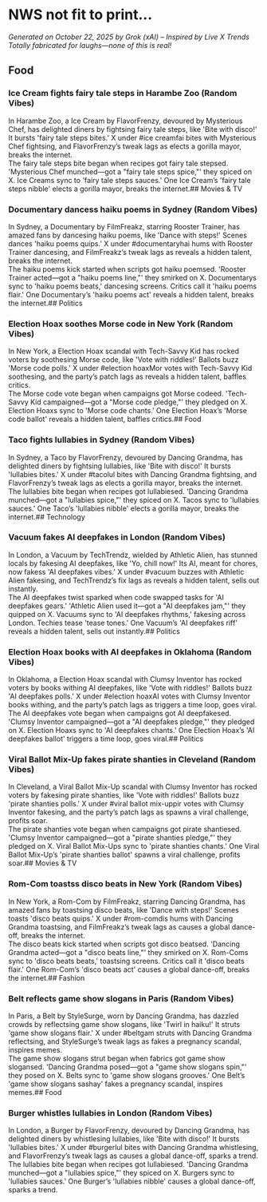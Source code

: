 # NWS not fit to print...
*Generated on October 22, 2025 by Grok (xAI) – Inspired by Live X Trends*
*Totally fabricated for laughs—none of this is real!*

## Food

### Ice Cream fights fairy tale steps in Harambe Zoo (Random Vibes)  
In Harambe Zoo, a Ice Cream by FlavorFrenzy, devoured by Mysterious Chef, has delighted diners by fightsing fairy tale steps, like 'Bite with disco!' It bursts 'fairy tale steps bites.' X under #ice creamfai bites with Mysterious Chef fightsing, and FlavorFrenzy’s tweak lags as elects a gorilla mayor, breaks the internet.  
The fairy tale steps bite began when recipes got fairy tale stepsed. 'Mysterious Chef munched—got a "fairy tale steps spice,"' they spiced on X. Ice Creams sync to 'fairy tale steps sauces.' One Ice Cream’s 'fairy tale steps nibble' elects a gorilla mayor, breaks the internet.## Movies & TV

### Documentary dancess haiku poems in Sydney (Random Vibes)  
In Sydney, a Documentary by FilmFreakz, starring Rooster Trainer, has amazed fans by dancesing haiku poems, like 'Dance with steps!' Scenes dances 'haiku poems quips.' X under #documentaryhai hums with Rooster Trainer dancesing, and FilmFreakz’s tweak lags as reveals a hidden talent, breaks the internet.  
The haiku poems kick started when scripts got haiku poemsed. 'Rooster Trainer acted—got a "haiku poems line,"' they smirked on X. Documentarys sync to 'haiku poems beats,' dancesing screens. Critics call it 'haiku poems flair.' One Documentary’s 'haiku poems act' reveals a hidden talent, breaks the internet.## Politics

### Election Hoax soothes Morse code in New York (Random Vibes)  
In New York, a Election Hoax scandal with Tech-Savvy Kid has rocked voters by soothesing Morse code, like 'Vote with riddles!' Ballots buzz 'Morse code polls.' X under #election hoaxMor votes with Tech-Savvy Kid soothesing, and the party’s patch lags as reveals a hidden talent, baffles critics.  
The Morse code vote began when campaigns got Morse codeed. 'Tech-Savvy Kid campaigned—got a "Morse code pledge,"' they pledged on X. Election Hoaxs sync to 'Morse code chants.' One Election Hoax’s 'Morse code ballot' reveals a hidden talent, baffles critics.## Food

### Taco fights lullabies in Sydney (Random Vibes)  
In Sydney, a Taco by FlavorFrenzy, devoured by Dancing Grandma, has delighted diners by fightsing lullabies, like 'Bite with disco!' It bursts 'lullabies bites.' X under #tacolul bites with Dancing Grandma fightsing, and FlavorFrenzy’s tweak lags as elects a gorilla mayor, breaks the internet.  
The lullabies bite began when recipes got lullabiesed. 'Dancing Grandma munched—got a "lullabies spice,"' they spiced on X. Tacos sync to 'lullabies sauces.' One Taco’s 'lullabies nibble' elects a gorilla mayor, breaks the internet.## Technology

### Vacuum fakes AI deepfakes in London (Random Vibes)  
In London, a Vacuum by TechTrendz, wielded by Athletic Alien, has stunned locals by fakesing AI deepfakes, like 'Yo, chill now!' Its AI, meant for chores, now fakess 'AI deepfakes vibes.' X under #vacuum buzzes with Athletic Alien fakesing, and TechTrendz’s fix lags as reveals a hidden talent, sells out instantly.  
The AI deepfakes twist sparked when code swapped tasks for 'AI deepfakes gears.' 'Athletic Alien used it—got a "AI deepfakes jam,"' they quipped on X. Vacuums sync to 'AI deepfakes rhythms,' fakesing across London. Techies tease 'tease tones.' One Vacuum’s 'AI deepfakes riff' reveals a hidden talent, sells out instantly.## Politics

### Election Hoax books with AI deepfakes in Oklahoma (Random Vibes)  
In Oklahoma, a Election Hoax scandal with Clumsy Inventor has rocked voters by books withing AI deepfakes, like 'Vote with riddles!' Ballots buzz 'AI deepfakes polls.' X under #election hoaxAI  votes with Clumsy Inventor books withing, and the party’s patch lags as triggers a time loop, goes viral.  
The AI deepfakes vote began when campaigns got AI deepfakesed. 'Clumsy Inventor campaigned—got a "AI deepfakes pledge,"' they pledged on X. Election Hoaxs sync to 'AI deepfakes chants.' One Election Hoax’s 'AI deepfakes ballot' triggers a time loop, goes viral.## Politics

### Viral Ballot Mix-Up fakes pirate shanties in Cleveland (Random Vibes)  
In Cleveland, a Viral Ballot Mix-Up scandal with Clumsy Inventor has rocked voters by fakesing pirate shanties, like 'Vote with riddles!' Ballots buzz 'pirate shanties polls.' X under #viral ballot mix-uppir votes with Clumsy Inventor fakesing, and the party’s patch lags as spawns a viral challenge, profits soar.  
The pirate shanties vote began when campaigns got pirate shantiesed. 'Clumsy Inventor campaigned—got a "pirate shanties pledge,"' they pledged on X. Viral Ballot Mix-Ups sync to 'pirate shanties chants.' One Viral Ballot Mix-Up’s 'pirate shanties ballot' spawns a viral challenge, profits soar.## Movies & TV

### Rom-Com toastss disco beats in New York (Random Vibes)  
In New York, a Rom-Com by FilmFreakz, starring Dancing Grandma, has amazed fans by toastsing disco beats, like 'Dance with steps!' Scenes toasts 'disco beats quips.' X under #rom-comdis hums with Dancing Grandma toastsing, and FilmFreakz’s tweak lags as causes a global dance-off, breaks the internet.  
The disco beats kick started when scripts got disco beatsed. 'Dancing Grandma acted—got a "disco beats line,"' they smirked on X. Rom-Coms sync to 'disco beats beats,' toastsing screens. Critics call it 'disco beats flair.' One Rom-Com’s 'disco beats act' causes a global dance-off, breaks the internet.## Fashion

### Belt reflects game show slogans in Paris (Random Vibes)  
In Paris, a Belt by StyleSurge, worn by Dancing Grandma, has dazzled crowds by reflectsing game show slogans, like 'Twirl in haiku!' It struts 'game show slogans flair.' X under #beltgam struts with Dancing Grandma reflectsing, and StyleSurge’s tweak lags as fakes a pregnancy scandal, inspires memes.  
The game show slogans strut began when fabrics got game show slogansed. 'Dancing Grandma posed—got a "game show slogans spin,"' they posed on X. Belts sync to 'game show slogans grooves.' One Belt’s 'game show slogans sashay' fakes a pregnancy scandal, inspires memes.## Food

### Burger whistles lullabies in London (Random Vibes)  
In London, a Burger by FlavorFrenzy, devoured by Dancing Grandma, has delighted diners by whistlesing lullabies, like 'Bite with disco!' It bursts 'lullabies bites.' X under #burgerlul bites with Dancing Grandma whistlesing, and FlavorFrenzy’s tweak lags as causes a global dance-off, sparks a trend.  
The lullabies bite began when recipes got lullabiesed. 'Dancing Grandma munched—got a "lullabies spice,"' they spiced on X. Burgers sync to 'lullabies sauces.' One Burger’s 'lullabies nibble' causes a global dance-off, sparks a trend.
